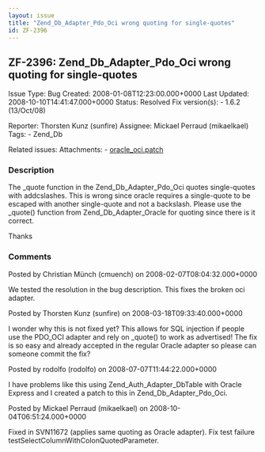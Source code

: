 ```yaml
---
layout: issue
title: "Zend_Db_Adapter_Pdo_Oci wrong quoting for single-quotes"
id: ZF-2396
---
```


ZF-2396: Zend\_Db\_Adapter\_Pdo\_Oci wrong quoting for single-quotes
--------------------------------------------------------------------

 Issue Type: Bug Created: 2008-01-08T12:23:00.000+0000 Last Updated: 2008-10-10T14:41:47.000+0000 Status: Resolved Fix version(s): - 1.6.2 (13/Oct/08)
 
 Reporter:  Thorsten Kunz (sunfire)  Assignee:  Mickael Perraud (mikaelkael)  Tags: - Zend\_Db
 
 Related issues: 
 Attachments: - [oracle\_oci.patch](/issues/secure/attachment/11370/oracle_oci.patch)
 
### Description

The \_quote function in the Zend\_Db\_Adapter\_Pdo\_Oci quotes single-quotes with addcslashes. This is wrong since oracle requires a single-quote to be escaped with another single-quote and not a backslash. Please use the \_quote() function from Zend\_Db\_Adapter\_Oracle for quoting since there is it correct.

Thanks

 

 

### Comments

Posted by Christian Münch (cmuench) on 2008-02-07T08:04:32.000+0000

We tested the resolution in the bug description. This fixes the broken oci adapter.

 

 

Posted by Thorsten Kunz (sunfire) on 2008-03-18T09:33:40.000+0000

I wonder why this is not fixed yet? This allows for SQL injection if people use the PDO\_OCI adapter and rely on \_quote() to work as advertised! The fix is so easy and already accepted in the regular Oracle adapter so please can someone commit the fix?

 

 

Posted by rodolfo (rodolfo) on 2008-07-07T11:44:22.000+0000

I have problems like this using Zend\_Auth\_Adapter\_DbTable with Oracle Express and I created a patch to this in Zend\_Db\_Adapter\_Pdo\_Oci.

 

 

Posted by Mickael Perraud (mikaelkael) on 2008-10-04T06:51:24.000+0000

Fixed in SVN11672 (applies same quoting as Oracle adapter). Fix test failure testSelectColumnWithColonQuotedParameter.

 

 